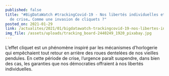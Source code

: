 ```yaml
---
published: false
title: "#BigDataWatch #trackingCovid-19 - Nos libertés individuelles et l’état
  de crise… Comme une invasion de cliquets ?"
posted_on: 2021-01-29
link: /actualites/2021/01/bigdatawatch-trackingcovid-19-nos-libertes-individuelles-et-l-etat-de-crise-comme-une-invasion-de-cliquets/
img_file: /assets/uploads/tracking_board-2440249_1920_pixabay.jpg
---
```

L’effet cliquet est un phénomène inspiré par les mécanismes d’horlogerie qui empêchaient tout retour en arrière des roues dentelées de nos vieilles pendules. En cette période de crise, l’urgence paraît suspendre, dans bien des cas, les garanties que nos démocraties offraient à nos libertés individuelles.
